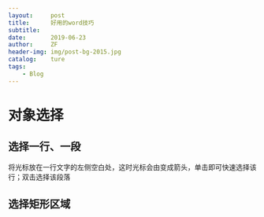 ```yaml
---
layout:     post
title:      好用的word技巧
subtitle:    
date:       2019-06-23
author:     ZF
header-img: img/post-bg-2015.jpg
catalog:    ture
tags:       
    - Blog
---
```


# 对象选择
## 选择一行、一段
将光标放在一行文字的左侧空白处，这时光标会由变成箭头，单击即可快速选择该行；双击选择该段落
## 选择矩形区域
